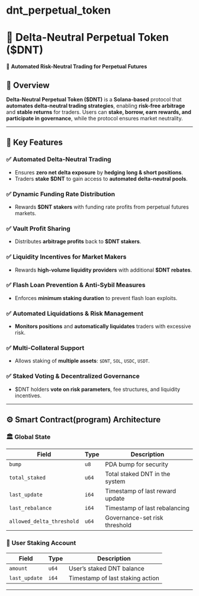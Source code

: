# dnt_perpetual_token

# 🏦 Delta-Neutral Perpetual Token ($DNT)
🚀 **Automated Risk-Neutral Trading for Perpetual Futures**

## 📌 Overview
**Delta-Neutral Perpetual Token ($DNT)** is a **Solana-based** protocol that **automates delta-neutral trading strategies**, enabling **risk-free arbitrage** and **stable returns** for traders. Users can **stake, borrow, earn rewards, and participate in governance**, while the protocol ensures market neutrality.

---

## 🔹 **Key Features**
### ✅ **Automated Delta-Neutral Trading**
- Ensures **zero net delta exposure** by **hedging long & short positions**.
- Traders **stake $DNT** to gain access to **automated delta-neutral pools**.

### ✅ **Dynamic Funding Rate Distribution**
- Rewards **$DNT stakers** with funding rate profits from perpetual futures markets.

### ✅ **Vault Profit Sharing**
- Distributes **arbitrage profits** back to **$DNT stakers**.

### ✅ **Liquidity Incentives for Market Makers**
- Rewards **high-volume liquidity providers** with additional **$DNT rebates**.

### ✅ **Flash Loan Prevention & Anti-Sybil Measures**
- Enforces **minimum staking duration** to prevent flash loan exploits.

### ✅ **Automated Liquidations & Risk Management**
- **Monitors positions** and **automatically liquidates** traders with excessive risk.

### ✅ **Multi-Collateral Support**
- Allows staking of **multiple assets**: `$DNT`, `SOL`, `USDC`, `USDT`.

### ✅ **Staked Voting & Decentralized Governance**
- $DNT holders **vote on risk parameters**, fee structures, and liquidity incentives.

---

## ⚙️ **Smart Contract(program) Architecture**
### 🏛 **Global State**
| Field | Type | Description |
|--------|------|------------|
| `bump` | `u8` | PDA bump for security |
| `total_staked` | `u64` | Total staked DNT in the system |
| `last_update` | `i64` | Timestamp of last reward update |
| `last_rebalance` | `i64` | Timestamp of last rebalancing |
| `allowed_delta_threshold` | `u64` | Governance-set risk threshold |

### 👤 **User Staking Account**
| Field | Type | Description |
|--------|------|------------|
| `amount` | `u64` | User’s staked DNT balance |
| `last_update` | `i64` | Timestamp of last staking action |

---

